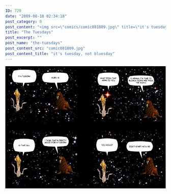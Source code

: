 ```yaml
---
ID: 720
date: "2009-08-18 02:34:18"
post_category: 0
post_content: "<img src=\"comics/comic081809.jpg\" title=\"it's tuesday, not bluesday\" />"
title: "The Tuesdays"
post_excerpt: ""
post_name: "the-tuesdays"
post_content_src: "comic081809.jpg"
post_content_title: "it's tuesday, not bluesday"
---
```



[![it's tuesday, not bluesday](/comics-hi-res/comic081809.jpg)](/comics-hi-res/comic081809.jpg "it's tuesday, not bluesday")
